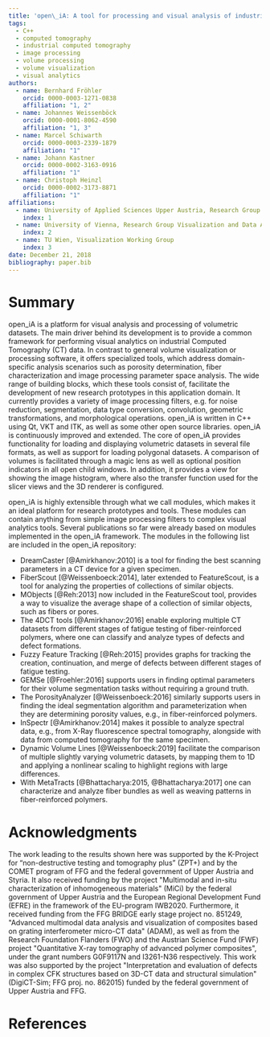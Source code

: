 ```yaml
---
title: 'open\_iA: A tool for processing and visual analysis of industrial computed tomography datasets'
tags:
  - C++
  - computed tomography
  - industrial computed tomography
  - image processing
  - volume processing
  - volume visualization
  - visual analytics
authors:
  - name: Bernhard Fröhler
    orcid: 0000-0003-1271-0838
    affiliation: "1, 2"
  - name: Johannes Weissenböck
    orcid: 0000-0001-8062-4590
    affiliation: "1, 3"
  - name: Marcel Schiwarth
    orcid: 0000-0003-2339-1879
    affiliation: "1"
  - name: Johann Kastner
    orcid: 0000-0002-3163-0916
    affiliation: "1"
  - name: Christoph Heinzl
    orcid: 0000-0002-3173-8871
    affiliation: "1"
affiliations:
  - name: University of Applied Sciences Upper Austria, Research Group Computed Tomography
    index: 1
  - name: University of Vienna, Research Group Visualization and Data Analysis
    index: 2
  - name: TU Wien, Visualization Working Group
    index: 3
date: December 21, 2018
bibliography: paper.bib
---
```

# Summary 
open\_iA is a platform for visual analysis and processing of volumetric datasets.
The main driver behind its development is to provide a common framework for performing visual analytics on industrial Computed Tomography (CT) data.
In contrast to general volume visualization or processing software, it offers specialized tools, which address domain-specific analysis scenarios such as porosity determination, fiber characterization and image processing parameter space analysis.
The wide range of building blocks, which these tools consist of, facilitate the development of new research prototypes in this application domain.
It currently provides a variety of image processing filters, e.g. for noise reduction, segmentation, data type conversion, convolution, geometric transformations, and morphological operations.
open\_iA is written in C++ using Qt, VKT and ITK, as well as some other open source libraries.
open\_iA is continuously improved and extended.
The core of open\_iA provides functionality for loading and displaying volumetric datasets in several file formats, as well as support for loading polygonal datasets.
A comparison of volumes is facilitated through a magic lens as well as optional position indicators in all open child windows.
In addition, it provides a view for showing the image histogram, where also the transfer function used for the slicer views and the 3D renderer is configured.

open\_iA is highly extensible through what we call modules, which makes it an ideal platform for research prototypes and tools.
These modules can contain anything from simple image processing filters to complex visual analytics tools.
Several publications so far were already based on modules implemented in the open\_iA framework.
The modules in the following list are included in the open\_iA repository:

- DreamCaster [@Amirkhanov:2010] is a tool for finding the best scanning parameters in a CT device for a given specimen.
- FiberScout [@Weissenboeck:2014], later extended to FeatureScout, is a tool for analyzing the properties of collections of similar objects.
- MObjects [@Reh:2013] now included in the FeatureScout tool, provides a way to visualize the average shape of a collection of similar objects, such as fibers or pores.
- The 4DCT tools [@Amirkhanov:2016] enable exploring multiple CT datasets from different stages of fatigue testing of fiber-reinforced polymers, where one can classify and analyze types of defects and defect formations.
- Fuzzy Feature Tracking [@Reh:2015] provides graphs for tracking the creation, continuation, and merge of defects between different stages of fatigue testing.
- GEMSe [@Froehler:2016] supports users in finding optimal parameters for their volume segmentation tasks without requiring a ground truth.
- The PorosityAnalyzer [@Weissenboeck:2016] similarly supports users in finding the ideal segmentation algorithm and parameterization when they are determining porosity values, e.g., in fiber-reinforced polymers.
- InSpectr [@Amirkhanov:2014] makes it possible to analyze spectral data, e.g., from X-Ray fluorescence spectral tomography, alongside with data from computed tomography for the same specimen.
- Dynamic Volume Lines [@Weissenboeck:2019] facilitate the comparison of multiple slightly varying volumetric datasets, by mapping them to 1D and applying a nonlinear scaling to highlight regions with large differences.
- With MetaTracts [@Bhattacharya:2015, @Bhattacharya:2017] one can characterize and analyze fiber bundles as well as weaving patterns in fiber-reinforced polymers.

# Acknowledgments

The work leading to the results shown here was supported by the K-Project for “non-destructive testing and tomography plus” (ZPT+) and by the COMET program of FFG and the federal government of Upper Austria and Styria. It also received funding by the project "Multimodal and in-situ characterization of inhomogeneous materials" (MiCi) by the federal government of Upper Austria and the European Regional Development Fund (EFRE) in the framework of the EU-program IWB2020. Furthermore, it received funding from the FFG BRIDGE early stage project no. 851249, "Advanced multimodal data analysis and visualization of composites based on grating interferometer micro-CT data" (ADAM), as well as from the Research Foundation Flanders (FWO) and the Austrian Science Fund (FWF) project "Quantitative X-ray tomography of advanced polymer composites", under the grant numbers G0F9117N and I3261-N36 respectively. This work was also supported by the project "Interpretation and evaluation of defects in complex CFK structures based on 3D-CT data and structural simulation" (DigiCT-Sim; FFG proj. no. 862015) funded by the federal government of Upper Austria and FFG.

# References
